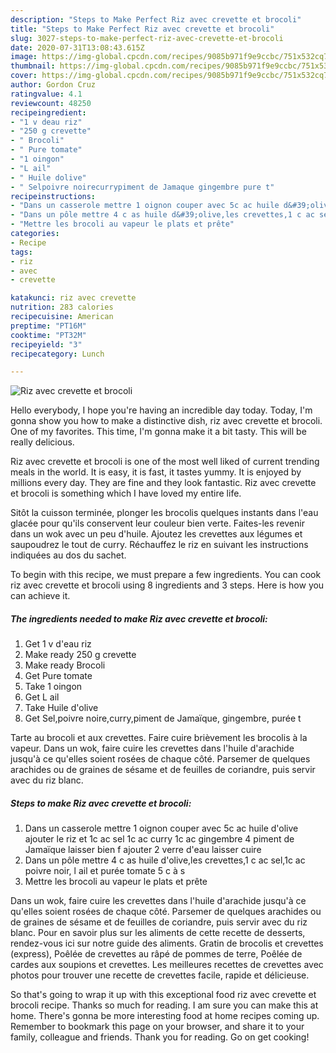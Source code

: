 ```yaml
---
description: "Steps to Make Perfect Riz avec crevette et brocoli"
title: "Steps to Make Perfect Riz avec crevette et brocoli"
slug: 3027-steps-to-make-perfect-riz-avec-crevette-et-brocoli
date: 2020-07-31T13:08:43.615Z
image: https://img-global.cpcdn.com/recipes/9085b971f9e9ccbc/751x532cq70/riz-avec-crevette-et-brocoli-photo-principale-de-la-recette.jpg
thumbnail: https://img-global.cpcdn.com/recipes/9085b971f9e9ccbc/751x532cq70/riz-avec-crevette-et-brocoli-photo-principale-de-la-recette.jpg
cover: https://img-global.cpcdn.com/recipes/9085b971f9e9ccbc/751x532cq70/riz-avec-crevette-et-brocoli-photo-principale-de-la-recette.jpg
author: Gordon Cruz
ratingvalue: 4.1
reviewcount: 48250
recipeingredient:
- "1 v deau riz"
- "250 g crevette"
- " Brocoli"
- " Pure tomate"
- "1 oingon"
- "L ail"
- " Huile dolive"
- " Selpoivre noirecurrypiment de Jamaque gingembre pure t"
recipeinstructions:
- "Dans un casserole mettre 1 oignon couper avec 5c ac huile d&#39;olive ajouter le riz et 1c ac sel 1c ac curry 1c ac gingembre 4 piment de Jamaïque laisser bien f ajouter 2 verre d&#39;eau laisser cuire"
- "Dans un pôle mettre 4 c as huile d&#39;olive,les crevettes,1 c ac sel,1c ac poivre noir, l ail et purée tomate 5 c à s"
- "Mettre les brocoli au vapeur le plats et prête"
categories:
- Recipe
tags:
- riz
- avec
- crevette

katakunci: riz avec crevette 
nutrition: 283 calories
recipecuisine: American
preptime: "PT16M"
cooktime: "PT32M"
recipeyield: "3"
recipecategory: Lunch

---
```



![Riz avec crevette et brocoli](https://img-global.cpcdn.com/recipes/9085b971f9e9ccbc/751x532cq70/riz-avec-crevette-et-brocoli-photo-principale-de-la-recette.jpg)

Hello everybody, I hope you're having an incredible day today. Today, I'm gonna show you how to make a distinctive dish, riz avec crevette et brocoli. One of my favorites. This time, I'm gonna make it a bit tasty. This will be really delicious.

Riz avec crevette et brocoli is one of the most well liked of current trending meals in the world. It is easy, it is fast, it tastes yummy. It is enjoyed by millions every day. They are fine and they look fantastic. Riz avec crevette et brocoli is something which I have loved my entire life.

Sitôt la cuisson terminée, plonger les brocolis quelques instants dans l&#39;eau glacée pour qu&#39;ils conservent leur couleur bien verte. Faites-les revenir dans un wok avec un peu d&#39;huile. Ajoutez les crevettes aux légumes et saupoudrez le tout de curry. Réchauffez le riz en suivant les instructions indiquées au dos du sachet.


To begin with this recipe, we must prepare a few ingredients. You can cook riz avec crevette et brocoli using 8 ingredients and 3 steps. Here is how you can achieve it.

<!--inarticleads1-->

##### The ingredients needed to make Riz avec crevette et brocoli:

1. Get 1 v d&#39;eau riz
1. Make ready 250 g crevette
1. Make ready  Brocoli
1. Get  Pure tomate
1. Take 1 oingon
1. Get L ail
1. Take  Huile d&#39;olive
1. Get  Sel,poivre noire,curry,piment de Jamaïque, gingembre, purée t


Tarte au brocoli et aux crevettes. Faire cuire brièvement les brocolis à la vapeur. Dans un wok, faire cuire les crevettes dans l&#39;huile d&#39;arachide jusqu&#39;à ce qu&#39;elles soient rosées de chaque côté. Parsemer de quelques arachides ou de graines de sésame et de feuilles de coriandre, puis servir avec du riz blanc. 

<!--inarticleads2-->

##### Steps to make Riz avec crevette et brocoli:

1. Dans un casserole mettre 1 oignon couper avec 5c ac huile d&#39;olive ajouter le riz et 1c ac sel 1c ac curry 1c ac gingembre 4 piment de Jamaïque laisser bien f ajouter 2 verre d&#39;eau laisser cuire
1. Dans un pôle mettre 4 c as huile d&#39;olive,les crevettes,1 c ac sel,1c ac poivre noir, l ail et purée tomate 5 c à s
1. Mettre les brocoli au vapeur le plats et prête


Dans un wok, faire cuire les crevettes dans l&#39;huile d&#39;arachide jusqu&#39;à ce qu&#39;elles soient rosées de chaque côté. Parsemer de quelques arachides ou de graines de sésame et de feuilles de coriandre, puis servir avec du riz blanc. Pour en savoir plus sur les aliments de cette recette de desserts, rendez-vous ici sur notre guide des aliments. Gratin de brocolis et crevettes (express), Poêlée de crevettes au râpé de pommes de terre, Poêlée de cardes aux soupions et crevettes. Les meilleures recettes de crevettes avec photos pour trouver une recette de crevettes facile, rapide et délicieuse. 

So that's going to wrap it up with this exceptional food riz avec crevette et brocoli recipe. Thanks so much for reading. I am sure you can make this at home. There's gonna be more interesting food at home recipes coming up. Remember to bookmark this page on your browser, and share it to your family, colleague and friends. Thank you for reading. Go on get cooking!
